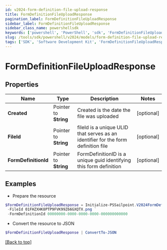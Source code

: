 ```yaml
---
id: v2024-form-definition-file-upload-response
title: FormDefinitionFileUploadResponse
pagination_label: FormDefinitionFileUploadResponse
sidebar_label: FormDefinitionFileUploadResponse
sidebar_class_name: powershellsdk
keywords: ['powershell', 'PowerShell', 'sdk', 'FormDefinitionFileUploadResponse'] 
slug: /tools/sdk/powershell/v2024/models/form-definition-file-upload-response
tags: ['SDK', 'Software Development Kit', 'FormDefinitionFileUploadResponse']
---
```



# FormDefinitionFileUploadResponse

## Properties

Name | Type | Description | Notes
------------ | ------------- | ------------- | -------------
**Created** |  Pointer to **String** | Created is the date the file was uploaded | [optional] 
**FileId** |  Pointer to **String** | fileId is a unique ULID that serves as an identifier for the form definition file | [optional] 
**FormDefinitionId** |  Pointer to **String** | FormDefinitionID is a unique guid identifying this form definition | [optional] 

## Examples

- Prepare the resource
```powershell
$FormDefinitionFileUploadResponse = Initialize-PSSailpoint.V2024FormDefinitionFileUploadResponse  -Created 2023-07-12T20:14:57.74486Z `
 -FileId 01FHZXHK8PTP9FVK99Z66GXQTX.png `
 -FormDefinitionId 00000000-0000-0000-0000-000000000000
```

- Convert the resource to JSON
```powershell
$FormDefinitionFileUploadResponse | ConvertTo-JSON
```


[[Back to top]](#) 

